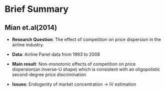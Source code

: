 # Brief Summary
## Mian et.al(2014)
- **Research Question**: The effect of competition on price dispersion in the airline industry.

- **Data**: Airline Panel data from 1993 to 2008

- **Main result**: Non-monotonic effects of competition on price dispersion(an inverse-U shape) which is consistent with an oligopolistic second-degree price discrimination

- **Issues**: Endogenity of market concentration &rarr; IV estimation